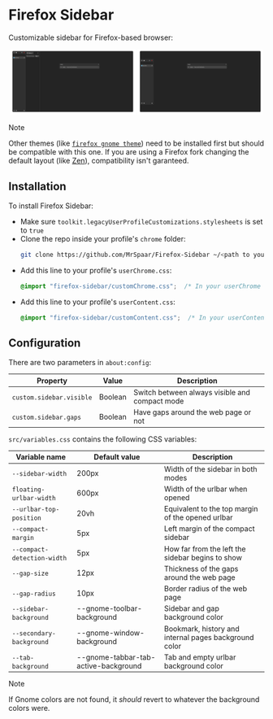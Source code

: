 # Firefox Sidebar

Customizable sidebar for Firefox-based browser:

<p align="center">
    <img src="./images/always-visible.png" width="49%" /> <img src="./images/compact.png" width="49%" />
</p>

> [!NOTE]
> Other themes (like [`firefox gnome theme`](https://github.com/rafaelmardojai/firefox-gnome-theme)) need to be installed first but should be compatible with this one.
> If you are using a Firefox fork changing the default layout (like [Zen](https://zen-browser.app/)), compatibility isn't garanteed.

## Installation

To install Firefox Sidebar:
- Make sure `toolkit.legacyUserProfileCustomizations.stylesheets` is set to `true`
- Clone the repo inside your profile's `chrome` folder:
  ```bash
  git clone https://github.com/MrSpaar/Firefox-Sidebar ~/<path to your profile>/chrome/firefox-sidebar
  ```
- Add this line to your profile's `userChrome.css`:
  ```css
  @import "firefox-sidebar/customChrome.css";  /* In your userChrome */
  ```
- Add this line to your profile's `userContent.css`:
  ```css
  @import "firefox-sidebar/customContent.css";  /* In your userContent */
  ```

## Configuration

There are two parameters in `about:config`:

| Property                 | Value   | Description                                    |
|------------------------- | ------- |----------------------------------------------- |
| `custom.sidebar.visible` | Boolean | Switch between always visible and compact mode |
| `custom.sidebar.gaps`    | Boolean | Have gaps around the web page or not           |

`src/variables.css` contains the following CSS variables:

| Variable name               | Default value                        | Description                                           |
|---------------------------- | ------------------------------------ |------------------------------------------------------ |
| `--sidebar-width`           | 200px                                | Width of the sidebar in both modes                    |
| `floating-urlbar-width`     | 600px                                | Width of the urlbar when opened                       |
| `--urlbar-top-position`     | 20vh                                 | Equivalent to the top margin of the opened urlbar     |
| `--compact-margin`          | 5px                                  | Left margin of the compact sidebar                    |
| `--compact-detection-width` | 5px                                  | How far from the left the sidebar begins to show      |
| `--gap-size`                | 12px                                 | Thickness of the gaps around the web page             |
| `--gap-radius`              | 10px                                 | Border radius of the web page                         |
| `--sidebar-background`      | --gnome-toolbar-background           | Sidebar and gap background color                      |
| `--secondary-background`    | --gnome-window-background            | Bookmark, history and internal pages background color |
| `--tab-background`          | --gnome-tabbar-tab-active-background | Tab and empty urlbar background color                 |

> [!NOTE]
> If Gnome colors are not found, it *should* revert to whatever the background colors were.
